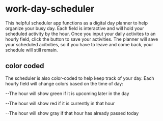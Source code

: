 # work-day-scheduler

This helpful scheduler app functions as a digital day planner to help organize your busy day. Each field is interactive and will hold your scheduled activity by the hour. Once you input your daily activites to an hourly field, click the button to save your activities. The planner will save your scheduled acitvities, so if you have to leave and come back, your schedule will still remain.

## color coded

The scheduler is also color-coded to help keep track of your day. Each hourly field will change colors based on the time of day:

--The hour will show green if it is upcoming later in the day

--The hour will show red if it is currently in that hour

--The hour will show gray if that hour has already passed today